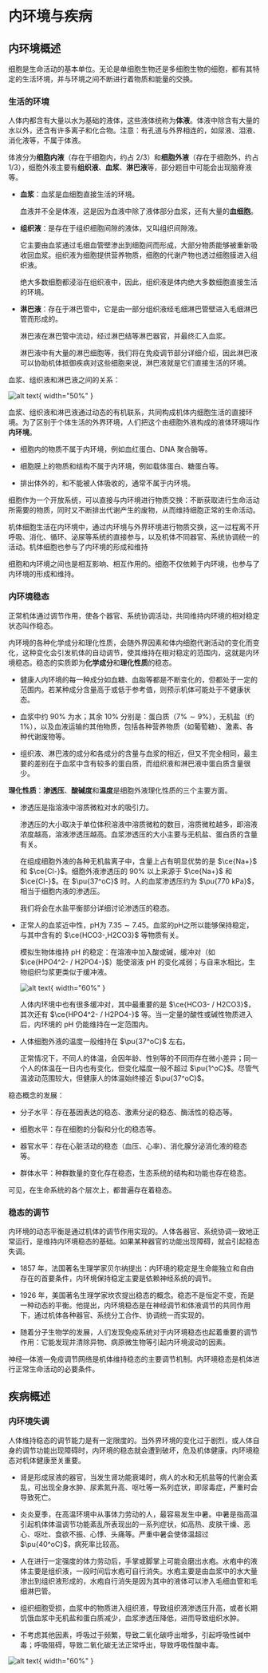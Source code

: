 # 内环境与疾病

## 内环境概述

细胞是生命活动的基本单位。无论是单细胞生物还是多细胞生物的细胞，都有其特定的生活环境，并与环境之间不断进行着物质和能量的交换。

### 生活的环境

人体内都含有大量以水为基础的液体，这些液体统称为**体液**。体液中除含有大量的水以外，还含有许多离子和化合物。注意：有孔道与外界相连的，如尿液、泪液、消化液等，不属于体液。

体液分为**细胞内液**（存在于细胞内，约占 2/3）和**细胞外液**（存在于细胞外，约占 1/3），细胞外液主要有**组织液**、**血浆**、**淋巴液**等，部分题目中可能会出现脑脊液等。

- **血浆**：血浆是血细胞直接生活的环境。

    血液并不全是体液，这是因为血液中除了液体部分血浆，还有大量的**血细胞**。

- **组织液**：是存在于组织细胞间隙的液体，又叫组织间隙液。

    它主要由血浆通过毛细血管壁渗出到细胞间而形成，大部分物质能够被重新吸收回血浆。组织液为细胞提供营养物质，细胞的代谢产物也透过细胞膜进入组织液。
    
    绝大多数细胞都浸浴在组织液中，因此，组织液是体内绝大多数细胞直接生活的环境。

- **淋巴液**：存在于淋巴管中，它是由一部分组织液经毛细淋巴管壁进入毛细淋巴管而形成的。

    淋巴液在淋巴管中流动，经过淋巴结等淋巴器官，并最终汇入血浆。
    
    淋巴液中有大量的淋巴细胞等，我们将在免疫调节部分详细介绍，因此淋巴液可以协助机体抵御疾病对这些细胞来说，淋巴液就是它们直接生活的环境。

血浆、组织液和淋巴液之间的关系：

![alt text](细胞外液.svg){ width="50%" }

血浆、组织液和淋巴液通过动态的有机联系，共同构成机体内细胞生活的直接环境。为了区别于个体生活的外界环境，人们把这个由细胞外液构成的液体环境叫作**内环境**。

- 细胞内的物质不属于内环境，例如血红蛋白、DNA 聚合酶等。

- 细胞膜上的物质和结构不属于内环境，例如载体蛋白、糖蛋白等。

- 排出体外的，和不能被人体吸收的，通常不属于内环境。

细胞作为一个开放系统，可以直接与内环境进行物质交换：不断获取进行生命活动所需要的物质，同时又不断排出代谢产生的废物，从而维持细胞正常的生命活动。

机体细胞生活在内环境中，通过内环境与外界环境进行物质交换，这一过程离不开呼吸、消化、循环、泌尿等系统的直接参与，以及机体不同器官、系统协调统一的活动。机体细胞也参与了内环境的形成和维持

细胞和内环境之间也是相互影响、相互作用的。细胞不仅依赖于内环境，也参与了内环境的形成和维持。

### 内环境稳态

正常机体通过调节作用，使各个器官、系统协调活动，共同维持内环境的相对稳定状态叫作稳态。

内环境的各种化学成分和理化性质，会随外界因素和体内细胞代谢活动的变化而变化，这种变化会引发机体的自动调节，使其维持在相对稳定的范围内，这就是内环境稳态。稳态的实质即为**化学成分**和**理化性质**的稳态。

- 健康人内环境的每一种成分如血糖、血脂等都是不断变化的，但都处于一定的范围内。若某种成分含量高于或低于参考值，则预示机体可能处于不健康状态。

- 血浆中约 $90\%$ 为水；其余 $10\%$ 分别是：蛋白质（$7\% \sim 9\%$），无机盐（约 $1\%$），以及血液运输的其他物质，包括各种营养物质（如葡萄糖）、激素、各种代谢废物等。

- 组织液、淋巴液的成分和各成分的含量与血浆的相近，但又不完全相同，最主要的差别在于血浆中含有较多的蛋白质，而组织液和淋巴液中蛋白质含量很少。

**理化性质**：**渗透压**、**酸碱度**和**温度**是细胞外液理化性质的三个主要方面。

- 渗透压是指溶液中溶质微粒对水的吸引力。

    渗透压的大小取决于单位体积溶液中溶质微粒的数目，溶质微粒越多，即溶液浓度越高，溶液渗透压越高。血浆渗透压的大小主要与无机盐、蛋白质的含量有关。
    
    在组成细胞外液的各种无机盐离子中，含量上占有明显优势的是 $\ce{Na+}$ 和 $\ce{Cl-}$。细胞外液渗透压的 $90\%$ 以上来源于 $\ce{Na+}$ 和 $\ce{Cl-}$。在 $\pu{37^oC}$ 时。人的血浆渗透压约为 $\pu{770 kPa}$，相当于细胞内液的渗透压。

    我们将会在水盐平衡部分详细讨论渗透压的稳态。

- 正常人的血浆近中性，pH为 $7.35 \sim 7.45$。血浆的pH之所以能够保持稳定，与其中含有的 $\ce{HCO3-,H2CO3}$ 等物质有关。

    模拟生物体维持 pH 的稳定：在溶液中加入酸或碱，缓冲对（如 $\ce{HPO4^2- / H2PO4-}$）能使溶液 pH 的变化减弱；与自来水相比，生物组织匀浆更类似于缓冲液。

    ![alt text](image-4.png){ width="60%" }

    人体内环境中也有很多缓冲对，其中最重要的是 $\ce{HCO3- / H2CO3}$，其次还有 $\ce{HPO4^2- / H2PO4-}$ 等。当一定量的酸性或碱性物质进入后，内环境的 pH 仍能维持在一定范围内。

- 人体细胞外液的温度一般维持在 $\pu{37^oC}$ 左右。

    正常情况下，不同人的体温，会因年龄、性别等的不同而存在微小差异；同一个人的体温在一日内也有变化，但变化幅度一般不超过 $\pu{1^oC}$。尽管气温波动范围较大，但健康人的体温始终接近 $\pu{37^oC}$。

稳态概念的发展：

- 分子水平：存在基因表达的稳态、激素分泌的稳态、酶活性的稳态等。

- 细胞水平：存在细胞的分裂和分化的稳态等。

- 器官水平：存在心脏活动的稳态（血压、心率）、消化腺分泌消化液的稳态等。

- 群体水平：种群数量的变化存在稳态，生态系统的结构和功能也存在稳态。

可见，在生命系统的各个层次上，都普遍存在着稳态。

### 稳态的调节

内环境的动态平衡是通过机体的调节作用实现的。人体各器官、系统协调一致地正常运行，是维持内环境稳态的基础。如果某种器官的功能出现障碍，就会引起稳态失调。

- 1857 年，法国著名生理学家贝尔纳提出：内环境的稳定是生命能独立和自由存在的首要条件，内环境保持稳定主要是依赖神经系统的调节。

- 1926 年，美国著名生理学家坎农提出稳态的概念。稳态不是恒定不变，而是一种动态的平衡。他提出，内环境稳态是在神经调节和体液调节的共同作用下，通过机体各种器官、系统分工合作、协调统一而实现的。

- 随着分子生物学的发展，人们发现免疫系统对于内环境稳态也起着重要的调节作用：它能发现并清除异物、病原微生物等引起内环境波动的因素。

神经—体液—免疫调节网络是机体维持稳态的主要调节机制。内环境稳态是机体进行正常生命活动的必要条件。

## 疾病概述

### 内环境失调

人体维持稳态的调节能力是有一定限度的。当外界环境的变化过于剧烈，或人体自身的调节功能出现障碍时，内环境的稳态就会遭到破坏，危及机体健康。内环境稳态对机体健康至关重要。

- 肾是形成尿液的器官，当发生肾功能衰竭时，病人的水和无机盐等的代谢会紊乱，可出现全身水肿、尿素氮升高、呕吐等一系列症状，即尿毒症，严重时会导致死亡。

- 炎炎夏季，在高温环境中从事体力劳动的人，最容易发生中暑。中暑是指高温引起机体体温调节功能紊乱所表现出的一系列症状，如高热、皮肤干燥、恶心、呕吐、食欲不振、心悸、头痛等。严重中暑会使体温超过 $\pu{40^oC}$，病死率比较高。

- 人在进行一定强度的体力劳动后，手掌或脚掌上可能会磨出水疱。水疱中的液体主要是组织液，一段时间后水疱可自行消失。水疱主要是由血浆中的水大量渗出到组织液形成的，水疱自行消失是因为其中的液体可以渗入毛细血管和毛细淋巴管。

- 组织细胞受损，血浆中的物质进入组织液，导致组织液渗透压升高，或者长期饥饿血浆中无机盐和蛋白质减少，血浆渗透压降低，进而导致组织水肿。

- 不考虑其他因素，呼吸过于频繁，导致二氧化碳呼出增多，引起呼吸性碱中毒；呼吸阻碍，导致二氧化碳无法正常呼出，导致呼吸性酸中毒。

![alt text](image-7.png){ width="60%" }
